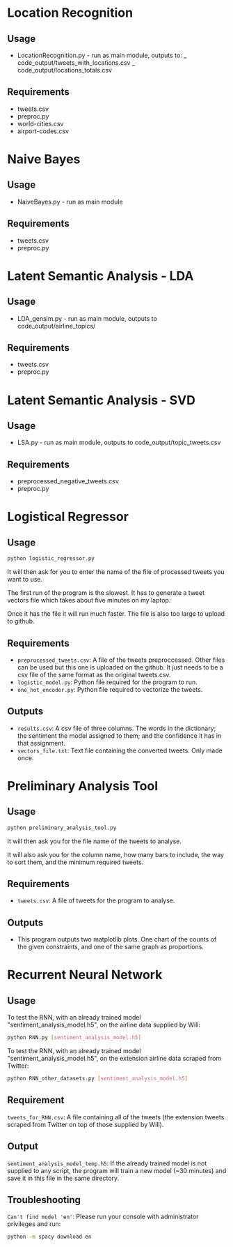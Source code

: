 # Location Recognition

## Usage

- LocationRecognition.py - run as main module, outputs to:
  _ code_output/tweets_with_locations.csv
  _ code_output/locations_totals.csv

## Requirements

- tweets.csv
- preproc.py
- world-cities.csv
- airport-codes.csv

# Naive Bayes

## Usage

- NaiveBayes.py - run as main module

## Requirements

- tweets.csv
- preproc.py

# Latent Semantic Analysis - LDA

## Usage

- LDA_gensim.py - run as main module, outputs to code_output/airline_topics/

## Requirements

- tweets.csv
- preproc.py

# Latent Semantic Analysis - SVD

## Usage

- LSA.py - run as main module, outputs to code_output/topic_tweets.csv

## Requirements

- preprocessed_negative_tweets.csv
- preproc.py

# Logistical Regressor

## Usage

```bash
python logistic_regressor.py
```

It will then ask for you to enter the name of the file of processed tweets you want to use.

The first run of the program is the slowest. It has to generate a tweet vectors file which takes about five minutes on my laptop.

Once it has the file it will run much faster. The file is also too large to upload to github.

## Requirements

- `preprocessed_tweets.csv`: A file of the tweets preproccessed. Other files can be used but this one is uploaded on the github. It just needs to be a csv file of the same format as the original tweets.csv.
- `logistic_model.py`: Python file required for the program to run.
- `one_hot_encoder.py`: Python file required to vectorize the tweets.

## Outputs

- `results.csv`: A csv file of three columns. The words in the dictionary; the sentiment the model assigned to them; and the confidence it has in that assignment.
- `vectors_file.txt`: Text file containing the converted tweets. Only made once.

# Preliminary Analysis Tool

## Usage

```bash
python preliminary_analysis_tool.py
```

It will then ask you for the file name of the tweets to analyse.

It will also ask you for the column name, how many bars to include, the way to sort them, and the minimum required tweets.

## Requirements

- `tweets.csv`: A file of tweets for the program to analyse.

## Outputs

- This program outputs two matplotlib plots. One chart of the counts of the given constraints, and one of the same graph as proportions.

# Recurrent Neural Network

## Usage

To test the RNN, with an already trained model "sentiment_analysis_model.h5", on the airline data supplied by Will:

```bash
python RNN.py [sentiment_analysis_model.h5]
```

To test the RNN, with an already trained model "sentiment_analysis_model.h5", on the extension airline data scraped from Twitter:

```bash
python RNN_other_datasets.py [sentiment_analysis_model.h5]
```

## Requirement

`tweets_for_RNN.csv`: A file containing all of the tweets (the extension tweets scraped from Twitter on top of those supplied by Will).

## Output

`sentiment_analysis_model_temp.h5`: If the already trained model is not supplied to any script, the program will train a new model (\~30 minutes) and save it in this file in the same directory.

## Troubleshooting

`Can't find model 'en'`: Please run your console with administrator privileges and run:

```bash
python -m spacy download en
```
